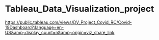 # Tableau_Data_Visualization_project
https://public.tableau.com/views/DV_Project_Covid_RC/Covid-19Dashboard?:language=en-US&amp;:display_count=n&amp;:origin=viz_share_link
